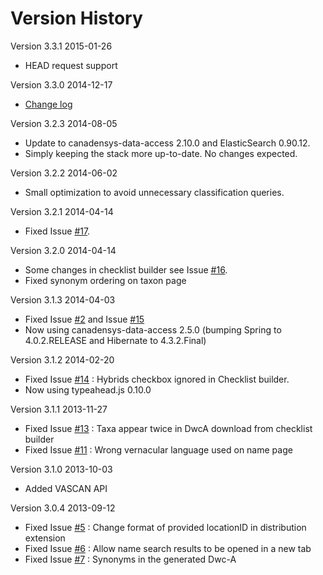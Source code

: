 Version History
===============

Version 3.3.1 2015-01-26
* HEAD request support

Version 3.3.0 2014-12-17
* [Change log](https://github.com/Canadensys/vascan/milestones/3.3)

Version 3.2.3 2014-08-05
* Update to canadensys-data-access 2.10.0 and ElasticSearch 0.90.12.
* Simply keeping the stack more up-to-date. No changes expected.

Version 3.2.2 2014-06-02
* Small optimization to avoid unnecessary classification queries.

Version 3.2.1 2014-04-14
* Fixed Issue [#17](https://github.com/Canadensys/vascan/issues/17).

Version 3.2.0 2014-04-14
* Some changes in checklist builder see Issue [#16](https://github.com/Canadensys/vascan/issues/16).
* Fixed synonym ordering on taxon page

Version 3.1.3 2014-04-03
* Fixed Issue [#2](https://github.com/Canadensys/vascan/issues/2) and Issue [#15](https://github.com/Canadensys/vascan/issues/15)
* Now using canadensys-data-access 2.5.0 (bumping Spring to 4.0.2.RELEASE and Hibernate to 4.3.2.Final)

Version 3.1.2 2014-02-20
* Fixed Issue [#14](https://github.com/Canadensys/vascan/issues/14) : Hybrids checkbox ignored in Checklist builder.
* Now using typeahead.js 0.10.0

Version 3.1.1 2013-11-27
* Fixed Issue [#13](https://github.com/Canadensys/vascan/issues/13) : 
Taxa appear twice in DwcA download from checklist builder
* Fixed Issue [#11](https://github.com/Canadensys/vascan/issues/11) : Wrong vernacular language used on name page

Version 3.1.0 2013-10-03
* Added VASCAN API

Version 3.0.4 2013-09-12
* Fixed Issue [#5](https://github.com/Canadensys/vascan/issues/5) : Change format of provided locationID in distribution extension
* Fixed Issue [#6](https://github.com/Canadensys/vascan/issues/6) : Allow name search results to be opened in a new tab
* Fixed Issue [#7](https://github.com/Canadensys/vascan/issues/7) : Synonyms in the generated Dwc-A 
